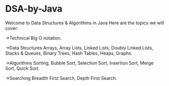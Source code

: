 # DSA-by-Java
Welcome to Data Structures & Algorithms in Java
Here are the topics we will cover:

->Technical
Big O notation.

->Data Structures
Arrays,
Array Lists,
Linked Lists,
Doubly Linked Lists,
Stacks & Queues,
Binary Trees,
Hash Tables,
Heaps,
Graphs.

->Algorithms
Sorting,
Bubble Sort,
Selection Sort,
Insertion Sort,
Merge Sort,
Quick Sort.

->Searching
Breadth First Search,
Depth First Search.
